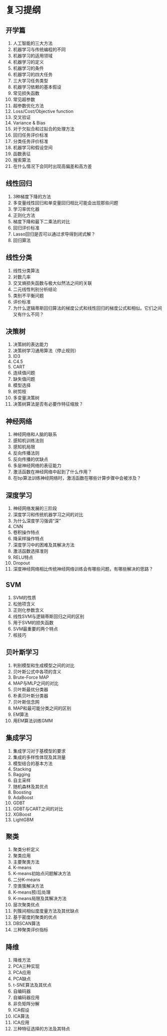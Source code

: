 # 复习提纲

## 开学篇

1. 人工智能的三大方法
2. 机器学习与传统编程的不同
3. 机器学习的适用领域
4. 机器学习的定义
5. 机器学习的条件
6. 机器学习的四大任务
7. 三大学习任务类型
8. 机器学习依赖的基本假设
9. 常见损失函数
10. 常见超参数
11. 超参数优化方法
12. Loss/Cost/Objective function
13. 交叉验证
14. Variance & Bias
15. 对于欠拟合和过拟合的处理方法
16. 回归任务评价标准
17. 分类任务评价标准
18. 机器学习和假设空间
19. 函数表征
20. 搜索算法
21. 在什么情况下会同时出现高偏差和高方差

## 线性回归

1. 3种梯度下降的方法
2. 多变量线性回归和单变量回归相比可能会出现那些问题
3. 学习率优化器
4. 正则化方法
5. 梯度下降和最下二乘法的对比
6. 回归评价标准
7. Lasso回归是否可以通过求导得到闭式解？
8. 回归算法

## 线性分类

1. 线性分类算法
2. 对数几率
3. 交叉熵损失函数与极大似然法之间的关联
4. 二元线性判别分析结论
5. 类别不平衡问题
6. 评价标准
7. 为什么逻辑蒂斯回归算法的梯度公式和线性回归的梯度公式和相似。它们之间又有什么不同？

## 决策树

1. 决策树的表达能力
2. 决策树学习通用算法（停止规则）
3. ID3
4. C4.5
5. CART
6. 连续值问题
7. 缺失值问题
8. 模型选择
9. 树剪枝
10. 多变量决策树
11. 决策树算法是否有必要作特征缩放？

## 神经网络

1. 神经网络和人脑的联系
2. 感知机训练法则
3. 感知机局限
4. 反向传播法则
5. 反向传播的优缺点
6. 多层神经网络的表征能力
7. 激活函数在神经网络中起到了什么作用？
8. 在bp算法训练神经网络时，激活函数在哪些计算步骤中会被涉及？

## 深度学习

1. 神经网络发展的三阶段
2. 深度学习和传统机器学习之间的对比
3. 为什么深度学习强调“深”
4. CNN
5. 卷积操作特点
6. 降采样操作特点
7. 深度学习中的困难及其解决方法
8. 激活函数选择准则
9. RELU特点
10. Dropout
11. 深度神经网络相比传统神经网络训练会有哪些问题，有哪些解决的思路？

## SVM

1. SVM的性质
2. 松弛项含义
3. 正则化参数含义
4. 线性SVM与逻辑蒂斯回归之间的区别
5. 用于SVM的损失函数
6. SVM最重要的两个特点
7. 核技巧

## 贝叶斯学习

1. 判别模型和生成模型之间的对比
2. 贝叶斯公式中各项的含义
3. Brute-Force MAP
4. MAP与MLP之间的对比
5. 贝叶斯最优分类器
6. 朴素贝叶斯分类器
7. 贝叶斯信念网
8. MAP和最可能分类之间的区别
9. EM算法
10. 用EM算法训练GMM

## 集成学习

1. 集成学习对于基模型的要求
2. 集成的多样性体现及其测量
3. 模型结合的基本方法
4. Stacking
5. Bagging
6. 自主采样
7. 随机森林及其优点
8. Boosting
9. AdaBoost
10. GDBT
11. GDBT与CART之间的对比
12. XGBoost
13. LightGBM

## 聚类

1. 聚类分析定义
2. 聚类应用
3. 主要聚类方法
4. K-means
5. K-means初始点问题解决方法
6. 二分K-means
7. 空类簇解决方法
8. K-means预/后处理
9. K-means局限及其解决方法
10. 层次聚类优点
11. 列簇间相似度度量方法及其优缺点
12. 基于密度的聚类的优点
13. DBSCAN算法
14. 三种聚类评价指标

## 降维

1. 降维方法
2. PCA三种实现
3. PCA应用
4. PCA缺点
5. t-SNE算法及其优点
6. 自编码器
7. 自编码器应用
8. 非负矩阵分解
9. ICA假设
10. ICA算法
11. ICA应用
12. 三种特征选择的方法及其特点
